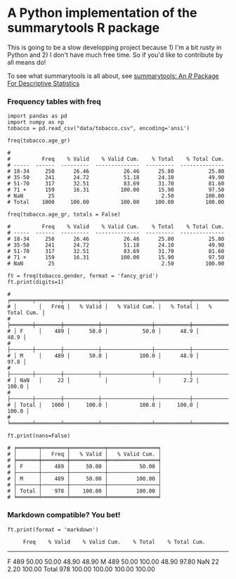 # A Python implementation of the summarytools R package

This is going to be a slow developping project because 1) I'm a bit rusty in Python and 2) I don't have much free time. So if you'd like to contribute by all means do!

To see what summarytools is all about, see [summarytools: An *R* Package For Descriptive Statistics](https://github.com/dcomtois/summarytools)

### Frequency tables with freq

```
import pandas as pd
import numpy as np
tobacco = pd.read_csv("data/tobacco.csv", encoding='ansi')

freq(tobacco.age_gr)

# 
#          Freq    % Valid    % Valid Cum.    % Total    % Total Cum.
# -----  ------  ---------  --------------  ---------  --------------
# 18-34     258      26.46           26.46      25.80           25.80
# 35-50     241      24.72           51.18      24.10           49.90
# 51-70     317      32.51           83.69      31.70           81.60
# 71 +      159      16.31          100.00      15.90           97.50
# NaN        25                                  2.50          100.00
# Total    1000     100.00          100.00     100.00          100.00

freq(tobacco.age_gr, totals = False)

#          Freq    % Valid    % Valid Cum.    % Total    % Total Cum.
# -----  ------  ---------  --------------  ---------  --------------
# 18-34     258      26.46           26.46      25.80           25.80
# 35-50     241      24.72           51.18      24.10           49.90
# 51-70     317      32.51           83.69      31.70           81.60
# 71 +      159      16.31          100.00      15.90           97.50
# NaN        25                                  2.50          100.00

ft = freq(tobacco.gender, format = 'fancy_grid')
ft.print(digits=1)

# ╒═══════╤════════╤═══════════╤════════════════╤═══════════╤════════════════╕
# │       │   Freq │   % Valid │   % Valid Cum. │   % Total │   % Total Cum. │
# ╞═══════╪════════╪═══════════╪════════════════╪═══════════╪════════════════╡
# │ F     │    489 │      50.0 │           50.0 │      48.9 │           48.9 │
# ├───────┼────────┼───────────┼────────────────┼───────────┼────────────────┤
# │ M     │    489 │      50.0 │          100.0 │      48.9 │           97.8 │
# ├───────┼────────┼───────────┼────────────────┼───────────┼────────────────┤
# │ NaN   │     22 │           │                │       2.2 │          100.0 │
# ├───────┼────────┼───────────┼────────────────┼───────────┼────────────────┤
# │ Total │   1000 │     100.0 │          100.0 │     100.0 │          100.0 │
# ╘═══════╧════════╧═══════════╧════════════════╧═══════════╧════════════════╛

ft.print(nans=False)

# ╒═══════╤════════╤═══════════╤════════════════╕
# │       │   Freq │   % Valid │   % Valid Cum. │
# ╞═══════╪════════╪═══════════╪════════════════╡
# │ F     │    489 │     50.00 │          50.00 │
# ├───────┼────────┼───────────┼────────────────┤
# │ M     │    489 │     50.00 │         100.00 │
# ├───────┼────────┼───────────┼────────────────┤
# │ Total │    978 │    100.00 │         100.00 │
# ╘═══════╧════════╧═══════════╧════════════════╛
```

### Markdown compatible? You bet!

`ft.print(format = 'markdown')`

         Freq    % Valid    % Valid Cum.    % Total    % Total Cum.
-----  ------  ---------  --------------  ---------  --------------
F         489      50.00           50.00      48.90           48.90
M         489      50.00          100.00      48.90           97.80
NaN        22                                  2.20          100.00
Total     978     100.00          100.00     100.00          100.00

